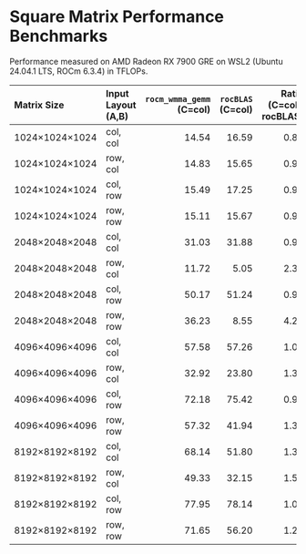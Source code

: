 # Square Matrix Performance Benchmarks

Performance measured on AMD Radeon RX 7900 GRE on WSL2 (Ubuntu 24.04.1 LTS, ROCm 6.3.4) in TFLOPs.

| Matrix Size    | Input Layout (A,B) | `rocm_wmma_gemm`<br>(C=col) | `rocBLAS`<br>(C=col) | Ratio<br>(C=col / rocBLAS) | `rocm_wmma_gemm`<br>(C=row) | Ratio<br>(C=row / rocBLAS) |
|:---------------|:-------------------|---------------------------:|--------------------:|--------------------------:|---------------------------:|--------------------------:|
| 1024×1024×1024 | col, col           |                      14.54 |               16.59 |                      0.88 |                      15.25 |                      0.92 |
| 1024×1024×1024 | row, col           |                      14.83 |               15.65 |                      0.95 |                      14.76 |                      0.94 |
| 1024×1024×1024 | col, row           |                      15.49 |               17.25 |                      0.90 |                      15.62 |                      0.91 |
| 1024×1024×1024 | row, row           |                      15.11 |               15.67 |                      0.96 |                      15.11 |                      0.96 |
| 2048×2048×2048 | col, col           |                      31.03 |               31.88 |                      0.97 |                      38.04 |                      1.19 |
| 2048×2048×2048 | row, col           |                      11.72 |                5.05 |                      2.32 |                      15.63 |                      3.09 |
| 2048×2048×2048 | col, row           |                      50.17 |               51.24 |                      0.98 |                      48.06 |                      0.94 |
| 2048×2048×2048 | row, row           |                      36.23 |                8.55 |                      4.24 |                      39.20 |                      4.59 |
| 4096×4096×4096 | col, col           |                      57.58 |               57.26 |                      1.01 |                      57.72 |                      1.01 |
| 4096×4096×4096 | row, col           |                      32.92 |               23.80 |                      1.38 |                      32.92 |                      1.38 |
| 4096×4096×4096 | col, row           |                      72.18 |               75.42 |                      0.96 |                      72.31 |                      0.96 |
| 4096×4096×4096 | row, row           |                      57.32 |               41.94 |                      1.37 |                      59.41 |                      1.42 |
| 8192×8192×8192 | col, col           |                      68.14 |               51.80 |                      1.32 |                      67.85 |                      1.31 |
| 8192×8192×8192 | row, col           |                      49.33 |               32.15 |                      1.53 |                      49.33 |                      1.53 |
| 8192×8192×8192 | col, row           |                      77.95 |               78.14 |                      1.00 |                      79.81 |                      1.02 |
| 8192×8192×8192 | row, row           |                      71.65 |               56.20 |                      1.27 |                      73.89 |                      1.31 |

